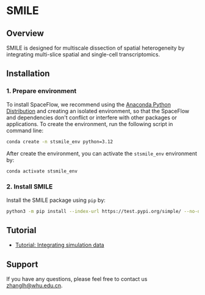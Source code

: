 # SMILE

## Overview

SMILE is designed for multiscale dissection of spatial heterogeneity by integrating multi-slice spatial and single-cell transcriptomics.

## Installation
### 1. Prepare environment
To install SpaceFlow, we recommend using the [Anaconda Python Distribution](https://anaconda.org/) and creating an isolated environment, so that the SpaceFlow and dependencies don't conflict or interfere with other packages or applications. To create the environment, run the following script in command line:

```bash
conda create -n stsmile_env python=3.12
```

After create the environment, you can activate the `stsmile_env` environment by:
```bash
conda activate stsmile_env
```

### 2. Install SMILE
Install the SMILE package using `pip` by:
```bash                                          
python3 -m pip install --index-url https://test.pypi.org/simple/ --no-deps stSMILE
```

## Tutorial

- [Tutorial: Integrating simulation data](https://github.com/lhzhanglabtools/SMILE/blob/main/tutorial/run_SMILE_on_simulation_data.ipynb)

## Support

If you have any questions, please feel free to contact us [zhanglh@whu.edu.cn](mailto:zhanglh@whu.edu.cn). 


